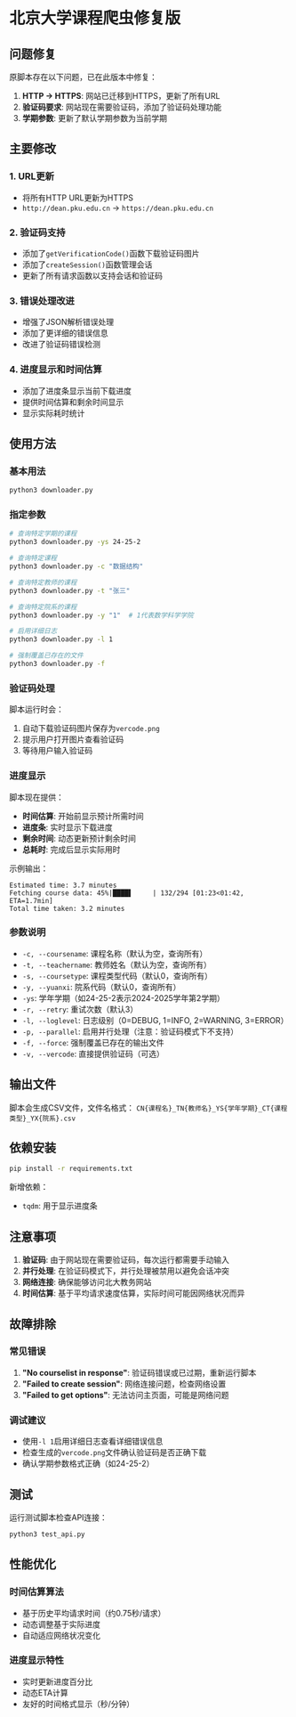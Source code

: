 # 北京大学课程爬虫修复版

## 问题修复

原脚本存在以下问题，已在此版本中修复：

1. **HTTP -> HTTPS**: 网站已迁移到HTTPS，更新了所有URL
2. **验证码要求**: 网站现在需要验证码，添加了验证码处理功能
3. **学期参数**: 更新了默认学期参数为当前学期

## 主要修改

### 1. URL更新
- 将所有HTTP URL更新为HTTPS
- `http://dean.pku.edu.cn` -> `https://dean.pku.edu.cn`

### 2. 验证码支持
- 添加了`getVerificationCode()`函数下载验证码图片
- 添加了`createSession()`函数管理会话
- 更新了所有请求函数以支持会话和验证码

### 3. 错误处理改进
- 增强了JSON解析错误处理
- 添加了更详细的错误信息
- 改进了验证码错误检测

### 4. 进度显示和时间估算
- 添加了进度条显示当前下载进度
- 提供时间估算和剩余时间显示
- 显示实际耗时统计

## 使用方法

### 基本用法
```bash
python3 downloader.py
```

### 指定参数
```bash
# 查询特定学期的课程
python3 downloader.py -ys 24-25-2

# 查询特定课程
python3 downloader.py -c "数据结构"

# 查询特定教师的课程
python3 downloader.py -t "张三"

# 查询特定院系的课程
python3 downloader.py -y "1"  # 1代表数学科学学院

# 启用详细日志
python3 downloader.py -l 1

# 强制覆盖已存在的文件
python3 downloader.py -f
```

### 验证码处理
脚本运行时会：
1. 自动下载验证码图片保存为`vercode.png`
2. 提示用户打开图片查看验证码
3. 等待用户输入验证码

### 进度显示
脚本现在提供：
- **时间估算**: 开始前显示预计所需时间
- **进度条**: 实时显示下载进度
- **剩余时间**: 动态更新预计剩余时间
- **总耗时**: 完成后显示实际用时

示例输出：
```
Estimated time: 3.7 minutes
Fetching course data: 45%|████▌     | 132/294 [01:23<01:42, ETA=1.7min]
Total time taken: 3.2 minutes
```

### 参数说明
- `-c, --coursename`: 课程名称（默认为空，查询所有）
- `-t, --teachername`: 教师姓名（默认为空，查询所有）
- `-s, --coursetype`: 课程类型代码（默认0，查询所有）
- `-y, --yuanxi`: 院系代码（默认0，查询所有）
- `-ys`: 学年学期（如24-25-2表示2024-2025学年第2学期）
- `-r, --retry`: 重试次数（默认3）
- `-l, --loglevel`: 日志级别（0=DEBUG, 1=INFO, 2=WARNING, 3=ERROR）
- `-p, --parallel`: 启用并行处理（注意：验证码模式下不支持）
- `-f, --force`: 强制覆盖已存在的输出文件
- `-v, --vercode`: 直接提供验证码（可选）

## 输出文件
脚本会生成CSV文件，文件名格式：
`CN{课程名}_TN{教师名}_YS{学年学期}_CT{课程类型}_YX{院系}.csv`

## 依赖安装
```bash
pip install -r requirements.txt
```

新增依赖：
- `tqdm`: 用于显示进度条

## 注意事项

1. **验证码**: 由于网站现在需要验证码，每次运行都需要手动输入
2. **并行处理**: 在验证码模式下，并行处理被禁用以避免会话冲突
3. **网络连接**: 确保能够访问北大教务网站
4. **时间估算**: 基于平均请求速度估算，实际时间可能因网络状况而异

## 故障排除

### 常见错误
1. **"No courselist in response"**: 验证码错误或已过期，重新运行脚本
2. **"Failed to create session"**: 网络连接问题，检查网络设置
3. **"Failed to get options"**: 无法访问主页面，可能是网络问题

### 调试建议
- 使用`-l 1`启用详细日志查看详细错误信息
- 检查生成的`vercode.png`文件确认验证码是否正确下载
- 确认学期参数格式正确（如24-25-2）

## 测试
运行测试脚本检查API连接：
```bash
python3 test_api.py
```

## 性能优化

### 时间估算算法
- 基于历史平均请求时间（约0.75秒/请求）
- 动态调整基于实际进度
- 自动适应网络状况变化

### 进度显示特性
- 实时更新进度百分比
- 动态ETA计算
- 友好的时间格式显示（秒/分钟）
